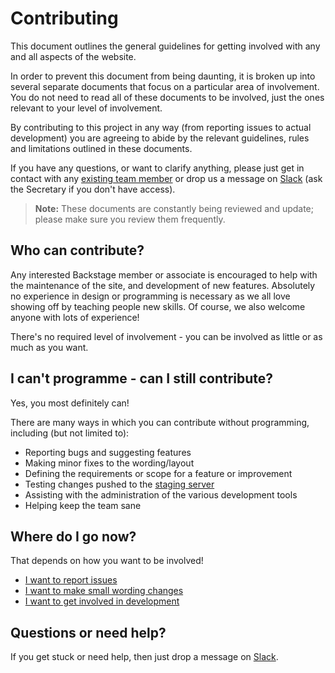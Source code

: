 # Contributing

This document outlines the general guidelines for getting involved with
any and all aspects of the website.

In order to prevent this document from being daunting, it is broken up
into several separate documents that focus on a particular area of
involvement. You do not need to read all of these documents to be
involved, just the ones relevant to your level of involvement.

By contributing to this project in any way (from reporting issues to
actual development) you are agreeing to abide by the relevant
guidelines, rules and limitations outlined in these documents.

If you have any questions, or want to clarify anything, please just get
in contact with any [existing team member][team-members] or drop us a
message on [Slack][slack] (ask the Secretary if you don't have access).

> **Note:** These documents are constantly being reviewed and update;
> please make sure you review them frequently.

## Who can contribute?

Any interested Backstage member or associate is encouraged to help with
the maintenance of the site, and development of new features. Absolutely
no experience in design or programming is necessary as we all love
showing off by teaching people new skills. Of course, we also welcome
anyone with lots of experience!

There's no required level of involvement - you can be involved as little
or as much as you want.

## I can't programme - can I still contribute?

Yes, you most definitely can!

There are many ways in which you can contribute without programming,
including (but not limited to):

* Reporting bugs and suggesting features
* Making minor fixes to the wording/layout
* Defining the requirements or scope for a feature or improvement
* Testing changes pushed to the [staging server][bts-staging]
* Assisting with the administration of the various development tools
* Helping keep the team sane

## Where do I go now?

That depends on how you want to be involved!

* [I want to report issues][contributing-issues]
* [I want to make small wording changes][contributing-wording]
* [I want to get involved in development][contributing-developing]

## Questions or need help?

If you get stuck or need help, then just drop a message on [Slack][slack].

[slack]: https://bts-website.slack.com
[team-members]: https://github.com/orgs/backstage-technical-services/people
[bts-staging]: https://staging.bts-crew.com
[contributing-issues]: ./docs/contributing/Reporting%20Issues.md
[contributing-wording]: ./docs/contributing/Wording%20Changes.md
[contributing-developing]: ./docs/contributing/Developing.md
